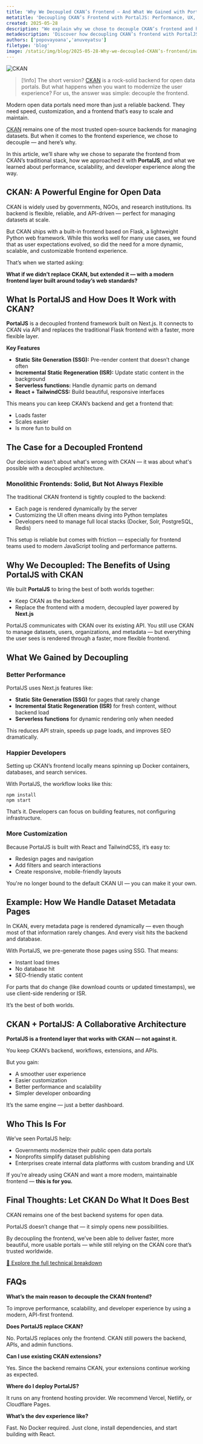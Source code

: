 ```yaml
---
title: 'Why We Decoupled CKAN’s Frontend — And What We Gained with PortalJS'
metatitle: 'Decoupling CKAN’s Frontend with PortalJS: Performance, UX, Dev Speed.'
created: 2025-05-28
description: "We explain why we chose to decouple CKAN’s frontend and how PortalJS made our data portal faster, more flexible, and easier to maintain. A practical look at SSG, serverless scaling, and modern dev workflows with CKAN."
metadescription: 'Discover how decoupling CKAN’s frontend with PortalJS unlocks faster load times, better UX, easier dev workflows, and scalable data portals.'
authors: ['popovayoana','anuveyatsu']
filetype: 'blog'
image: /static/img/blog/2025-05-28-Why-we-decoupled-CKAN’s-frontend/image1.png
---
```


![CKAN](/static/img/blog/2025-05-28-Why-we-decoupled-CKAN’s-frontend/image1.png)  

> [!info] The short version?
> [CKAN](https://www.datopian.com/solutions/ckan) is a rock-solid backend for open data portals. 
But what happens when you want to modernize the user experience?
For us, the answer was simple: decouple the frontend.

Modern open data portals need more than just a reliable backend. They need speed, customization, and a frontend that’s easy to scale and maintain.

[CKAN](https://www.datopian.com/solutions/ckan) remains one of the most trusted open-source backends for managing datasets. But when it comes to the frontend experience, we chose to decouple — and here’s why.

In this article, we’ll share why we chose to separate the frontend from CKAN’s traditional stack, how we approached it with **PortalJS**, and what we learned about performance, scalability, and developer experience along the way.

## **CKAN: A Powerful Engine for Open Data**

CKAN is widely used by governments, NGOs, and research institutions. Its backend is flexible, reliable, and API-driven — perfect for managing datasets at scale.

But CKAN ships with a built-in frontend based on Flask, a lightweight Python web framework. While this works well for many use cases, we found that as user expectations evolved, so did the need for a more dynamic, scalable, and customizable frontend experience.

That’s when we started asking:

**What if we didn’t replace CKAN, but extended it — with a modern frontend layer built around today’s web standards?**

## **What Is PortalJS and How Does It Work with CKAN?**

**PortalJS** is a decoupled frontend framework built on Next.js. It connects to CKAN via API and replaces the traditional Flask frontend with a faster, more flexible layer.

**Key Features**

- **Static Site Generation (SSG):** Pre-render content that doesn’t change often
- **Incremental Static Regeneration (ISR):** Update static content in the background
- **Serverless functions:** Handle dynamic parts on demand
- **React + TailwindCSS:** Build beautiful, responsive interfaces

This means you can keep CKAN’s backend and get a frontend that:
- Loads faster
- Scales easier
- Is more fun to build on

## **The Case for a Decoupled Frontend**

Our decision wasn’t about what's wrong with CKAN — it was about what's possible with a decoupled architecture.

### **Monolithic Frontends: Solid, But Not Always Flexible**

The traditional CKAN frontend is tightly coupled to the backend:

- Each page is rendered dynamically by the server
- Customizing the UI often means diving into Python templates
- Developers need to manage full local stacks (Docker, Solr, PostgreSQL, Redis)

This setup is reliable but comes with friction — especially for frontend teams used to modern JavaScript tooling and performance patterns.

## **Why We Decoupled: The Benefits of Using PortalJS with CKAN**

We built **PortalJS** to bring the best of both worlds together:

- Keep CKAN as the backend
- Replace the frontend with a modern, decoupled layer powered by **Next.js**

PortalJS communicates with CKAN over its existing API. You still use CKAN to manage datasets, users, organizations, and metadata — but everything the user sees is rendered through a faster, more flexible frontend. 

## **What We Gained by Decoupling**

### **Better Performance**

PortalJS uses Next.js features like:

- **Static Site Generation (SSG)** for pages that rarely change
- **Incremental Static Regeneration (ISR)** for fresh content, without backend load
- **Serverless functions** for dynamic rendering only when needed

This reduces API strain, speeds up page loads, and improves SEO dramatically.

### **Happier Developers**

Setting up CKAN’s frontend locally means spinning up Docker containers, databases, and search services.

With PortalJS, the workflow looks like this:

```shell
npm install
npm start
```

That’s it. Developers can focus on building features, not configuring infrastructure.

### **More Customization**

Because PortalJS is built with React and TailwindCSS, it’s easy to:

- Redesign pages and navigation
- Add filters and search interactions
- Create responsive, mobile-friendly layouts

You're no longer bound to the default CKAN UI — you can make it your own.

## **Example: How We Handle Dataset Metadata Pages**

In CKAN, every metadata page is rendered dynamically — even though most of that information rarely changes. And every visit hits the backend and database.

With PortalJS, we pre-generate those pages using SSG. That means:

- Instant load times
- No database hit
- SEO-friendly static content

For parts that do change (like download counts or updated timestamps), we use client-side rendering or ISR.

It’s the best of both worlds.

## **CKAN + PortalJS: A Collaborative Architecture**

**PortalJS is a frontend layer that works with CKAN — not against it.**

You keep CKAN’s backend, workflows, extensions, and APIs.

But you gain:

- A smoother user experience
- Easier customization
- Better performance and scalability
- Simpler developer onboarding

It’s the same engine — just a better dashboard.

## **Who This Is For**

We’ve seen PortalJS help:

- Governments modernize their public open data portals
- Nonprofits simplify dataset publishing
- Enterprises create internal data platforms with custom branding and UX

If you're already using CKAN and want a more modern, maintainable frontend — **this is for you.**

## **Final Thoughts: Let CKAN Do What It Does Best**

CKAN remains one of the best backend systems for open data.

PortalJS doesn’t change that — it simply opens new possibilities.

By decoupling the frontend, we’ve been able to deliver faster, more beautiful, more usable portals — while still relying on the CKAN core that’s trusted worldwide.

[🔗 Explore the full technical breakdown](https://www.portaljs.com/blog/why-portaljs-is-the-future-of-decoupled-frontend-for-data-portals)

## **FAQs**

**What’s the main reason to decouple the CKAN frontend?**

To improve performance, scalability, and developer experience by using a modern, API-first frontend.

**Does PortalJS replace CKAN?**

No. PortalJS replaces only the frontend. CKAN still powers the backend, APIs, and admin functions.

**Can I use existing CKAN extensions?**

Yes. Since the backend remains CKAN, your extensions continue working as expected.

**Where do I deploy PortalJS?**

It runs on any frontend hosting provider. We recommend Vercel, Netlify, or Cloudflare Pages.

**What’s the dev experience like?**

Fast. No Docker required. Just clone, install dependencies, and start building with React.




